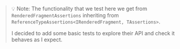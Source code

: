 > 💡 Note: The functionality that we test here we get from `RenderedFragmentAssertions` inheriting from `ReferenceTypeAssertions<IRenderedFragment, TAssertions>`.
> 
> I decided to add some basic tests to explore their API and check it behaves as I expect.